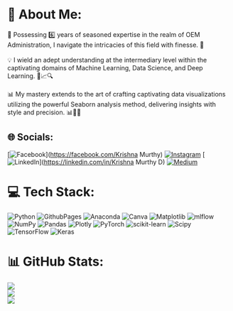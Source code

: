 # 💫 About Me:
📆 Possessing 6️⃣ years of seasoned expertise in the realm of OEM Administration, I navigate the intricacies of this field with finesse. 🌟<br><br>💡 I wield an adept understanding at the intermediary level within the captivating domains of Machine Learning, Data Science, and Deep Learning. 🤖📈🔍<br><br>📊 My mastery extends to the art of crafting captivating data visualizations utilizing the powerful Seaborn analysis method, delivering insights with style and precision. 📊🎨💎


## 🌐 Socials:
[![Facebook](https://img.shields.io/badge/Facebook-%231877F2.svg?logo=Facebook&logoColor=white)](https://facebook.com/Krishna Murthy) [![Instagram](https://img.shields.io/badge/Instagram-%23E4405F.svg?logo=Instagram&logoColor=white)](https://instagram.com/krishna161077) [![LinkedIn](https://img.shields.io/badge/LinkedIn-%230077B5.svg?logo=linkedin&logoColor=white)](https://linkedin.com/in/Krishna Murthy D) [![Medium](https://img.shields.io/badge/Medium-12100E?logo=medium&logoColor=white)](https://medium.com/@Krishna) 

# 💻 Tech Stack:
![Python](https://img.shields.io/badge/python-3670A0?style=for-the-badge&logo=python&logoColor=ffdd54) ![GithubPages](https://img.shields.io/badge/github%20pages-121013?style=for-the-badge&logo=github&logoColor=white) ![Anaconda](https://img.shields.io/badge/Anaconda-%2344A833.svg?style=for-the-badge&logo=anaconda&logoColor=white) ![Canva](https://img.shields.io/badge/Canva-%2300C4CC.svg?style=for-the-badge&logo=Canva&logoColor=white) ![Matplotlib](https://img.shields.io/badge/Matplotlib-%23ffffff.svg?style=for-the-badge&logo=Matplotlib&logoColor=black) ![mlflow](https://img.shields.io/badge/mlflow-%23d9ead3.svg?style=for-the-badge&logo=numpy&logoColor=blue) ![NumPy](https://img.shields.io/badge/numpy-%23013243.svg?style=for-the-badge&logo=numpy&logoColor=white) ![Pandas](https://img.shields.io/badge/pandas-%23150458.svg?style=for-the-badge&logo=pandas&logoColor=white) ![Plotly](https://img.shields.io/badge/Plotly-%233F4F75.svg?style=for-the-badge&logo=plotly&logoColor=white) ![PyTorch](https://img.shields.io/badge/PyTorch-%23EE4C2C.svg?style=for-the-badge&logo=PyTorch&logoColor=white) ![scikit-learn](https://img.shields.io/badge/scikit--learn-%23F7931E.svg?style=for-the-badge&logo=scikit-learn&logoColor=white) ![Scipy](https://img.shields.io/badge/SciPy-%230C55A5.svg?style=for-the-badge&logo=scipy&logoColor=%white) ![TensorFlow](https://img.shields.io/badge/TensorFlow-%23FF6F00.svg?style=for-the-badge&logo=TensorFlow&logoColor=white) ![Keras](https://img.shields.io/badge/Keras-%23D00000.svg?style=for-the-badge&logo=Keras&logoColor=white)
# 📊 GitHub Stats:
![](https://github-readme-stats.vercel.app/api?username=KrishnaMurthy-D&theme=great-gatsby&hide_border=false&include_all_commits=true&count_private=false)<br/>
![](https://github-readme-streak-stats.herokuapp.com/?user=KrishnaMurthy-D&theme=great-gatsby&hide_border=false)<br/>
![](https://github-readme-stats.vercel.app/api/top-langs/?username=KrishnaMurthy-D&theme=great-gatsby&hide_border=false&include_all_commits=true&count_private=false&layout=compact)

<!-- Proudly created with GPRM ( https://gprm.itsvg.in ) -->
